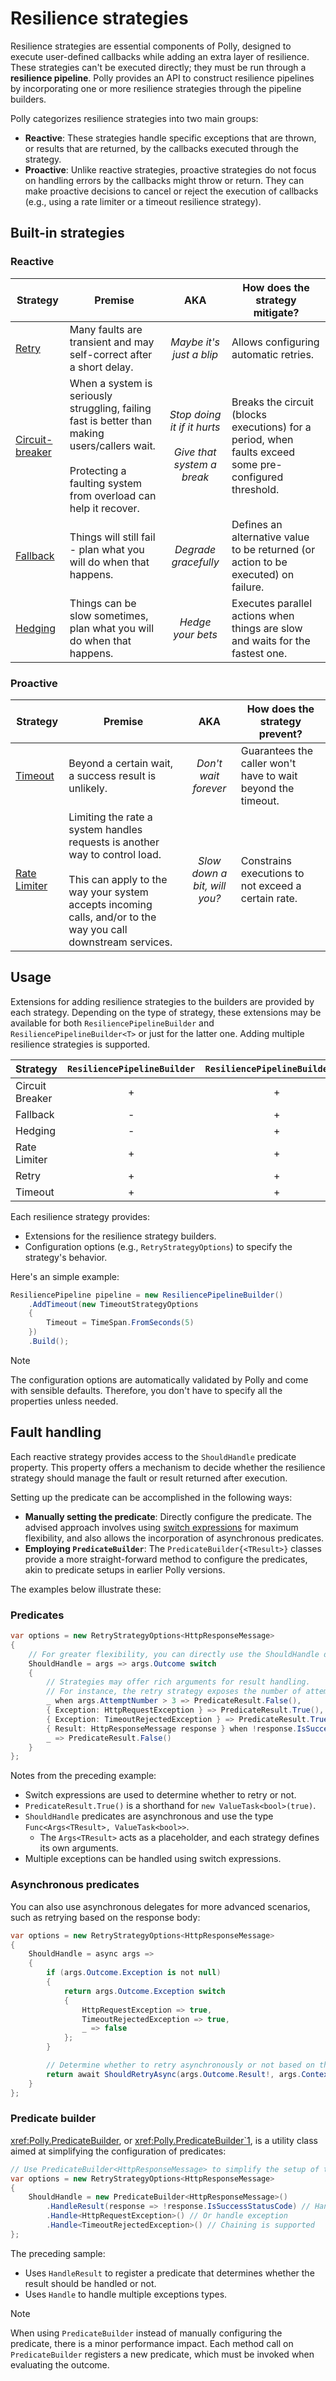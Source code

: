 # Resilience strategies

Resilience strategies are essential components of Polly, designed to execute user-defined callbacks while adding an extra layer of resilience. These strategies can't be executed directly; they must be run through a **resilience pipeline**. Polly provides an API to construct resilience pipelines by incorporating one or more resilience strategies through the pipeline builders.

Polly categorizes resilience strategies into two main groups:

- **Reactive**: These strategies handle specific exceptions that are thrown, or results that are returned, by the callbacks executed through the strategy.
- **Proactive**: Unlike reactive strategies, proactive strategies do not focus on handling errors by the callbacks might throw or return. They can make proactive decisions to cancel or reject the execution of callbacks (e.g., using a rate limiter or a timeout resilience strategy).

## Built-in strategies

### Reactive

| Strategy | Premise | AKA | How does the strategy mitigate?|
| ------------- | ------------- |:-------------: |------------- |
|[Retry](retry.md) |Many faults are transient and may self-correct after a short delay.| *Maybe it's just a blip* |  Allows configuring automatic retries. |
|[Circuit-breaker](circuit-breaker.md) |When a system is seriously struggling, failing fast is better than making users/callers wait.  <br/><br/>Protecting a faulting system from overload can help it recover. | *Stop doing it if it hurts* <br/><br/>*Give that system a break* | Breaks the circuit (blocks executions) for a period, when faults exceed some pre-configured threshold. |
|[Fallback](fallback.md)|Things will still fail - plan what you will do when that happens.| *Degrade gracefully*  |Defines an alternative value to be returned (or action to be executed) on failure. |
|[Hedging](hedging.md)|Things can be slow sometimes, plan what you will do when that happens.| *Hedge your bets*  | Executes parallel actions when things are slow and waits for the fastest one.  |

### Proactive

| Strategy | Premise | AKA | How does the strategy prevent?|
| ------------- | ------------- |:-------------: |------------- |
|[Timeout](timeout.md)|Beyond a certain wait, a success result is unlikely.| *Don't wait forever*  |Guarantees the caller won't have to wait beyond the timeout. |
|[Rate Limiter](rate-limiter.md)|Limiting the rate a system handles requests is another way to control load. <br/><br/> This can apply to the way your system accepts incoming calls, and/or to the way you call downstream services. | *Slow down a bit, will you?*  |Constrains executions to not exceed a certain rate. |

## Usage

Extensions for adding resilience strategies to the builders are provided by each strategy. Depending on the type of strategy, these extensions may be available for both `ResiliencePipelineBuilder` and `ResiliencePipelineBuilder<T>` or just for the latter one. Adding multiple resilience strategies is supported.

| Strategy | `ResiliencePipelineBuilder` | `ResiliencePipelineBuilder<T>` |
| ------------- | :-------------: | :-------------: |
|Circuit Breaker| + | + |
|Fallback| - | + |
|Hedging| - | + |
|Rate Limiter| + | + |
|Retry| + | + |
|Timeout| + | + |

Each resilience strategy provides:

- Extensions for the resilience strategy builders.
- Configuration options (e.g., `RetryStrategyOptions`) to specify the strategy's behavior.

Here's an simple example:

<!-- snippet: resilience-strategy-sample -->
```cs
ResiliencePipeline pipeline = new ResiliencePipelineBuilder()
    .AddTimeout(new TimeoutStrategyOptions
    {
        Timeout = TimeSpan.FromSeconds(5)
    })
    .Build();
```
<!-- endSnippet -->

> [!NOTE]
> The configuration options are automatically validated by Polly and come with sensible defaults. Therefore, you don't have to specify all the properties unless needed.

## Fault handling

Each reactive strategy provides access to the `ShouldHandle` predicate property. This property offers a mechanism to decide whether the resilience strategy should manage the fault or result returned after execution.

Setting up the predicate can be accomplished in the following ways:

- **Manually setting the predicate**: Directly configure the predicate. The advised approach involves using [switch expressions](https://learn.microsoft.com/dotnet/csharp/language-reference/operators/switch-expression) for maximum flexibility, and also allows the incorporation of asynchronous predicates.
- **Employing `PredicateBuilder`**: The `PredicateBuilder{<TResult>}` classes provide a more straight-forward method to configure the predicates, akin to predicate setups in earlier Polly versions.

The examples below illustrate these:

### Predicates

<!-- snippet: should-handle-manual -->
```cs
var options = new RetryStrategyOptions<HttpResponseMessage>
{
    // For greater flexibility, you can directly use the ShouldHandle delegate with switch expressions.
    ShouldHandle = args => args.Outcome switch
    {
        // Strategies may offer rich arguments for result handling.
        // For instance, the retry strategy exposes the number of attempts made.
        _ when args.AttemptNumber > 3 => PredicateResult.False(),
        { Exception: HttpRequestException } => PredicateResult.True(),
        { Exception: TimeoutRejectedException } => PredicateResult.True(), // You can handle multiple exceptions
        { Result: HttpResponseMessage response } when !response.IsSuccessStatusCode => PredicateResult.True(),
        _ => PredicateResult.False()
    }
};
```
<!-- endSnippet -->

Notes from the preceding example:

- Switch expressions are used to determine whether to retry or not.
- `PredicateResult.True()` is a shorthand for `new ValueTask<bool>(true)`.
- `ShouldHandle` predicates are asynchronous and use the type `Func<Args<TResult>, ValueTask<bool>>`.
  - The `Args<TResult>` acts as a placeholder, and each strategy defines its own arguments.
- Multiple exceptions can be handled using switch expressions.

### Asynchronous predicates

You can also use asynchronous delegates for more advanced scenarios, such as retrying based on the response body:

<!-- snippet: should-handle-manual-async -->
```cs
var options = new RetryStrategyOptions<HttpResponseMessage>
{
    ShouldHandle = async args =>
    {
        if (args.Outcome.Exception is not null)
        {
            return args.Outcome.Exception switch
            {
                HttpRequestException => true,
                TimeoutRejectedException => true,
                _ => false
            };
        }

        // Determine whether to retry asynchronously or not based on the result.
        return await ShouldRetryAsync(args.Outcome.Result!, args.Context.CancellationToken);
    }
};
```
<!-- endSnippet -->

### Predicate builder

<xref:Polly.PredicateBuilder>, or <xref:Polly.PredicateBuilder`1>, is a utility class aimed at simplifying the configuration of predicates:

<!-- snippet: should-handle-predicate-builder -->
```cs
// Use PredicateBuilder<HttpResponseMessage> to simplify the setup of the ShouldHandle predicate.
var options = new RetryStrategyOptions<HttpResponseMessage>
{
    ShouldHandle = new PredicateBuilder<HttpResponseMessage>()
        .HandleResult(response => !response.IsSuccessStatusCode) // Handle results
        .Handle<HttpRequestException>() // Or handle exception
        .Handle<TimeoutRejectedException>() // Chaining is supported
};
```
<!-- endSnippet -->

The preceding sample:

- Uses `HandleResult` to register a predicate that determines whether the result should be handled or not.
- Uses `Handle` to handle multiple exceptions types.

> [!NOTE]
> When using `PredicateBuilder` instead of manually configuring the predicate, there is a minor performance impact. Each method call on `PredicateBuilder` registers a new predicate, which must be invoked when evaluating the outcome.
